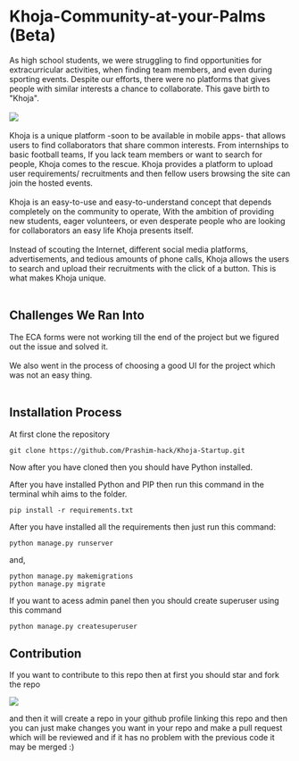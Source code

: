 # Khoja-Community-at-your-Palms (Beta)

As high school students, we were struggling to find opportunities for extracurricular activities, when finding team members, and even during sporting events. Despite our efforts, there were no platforms that gives people with similar interests a chance to collaborate. This gave birth to "Khoja".
<br><br>
<img src="https://user-images.githubusercontent.com/69071769/187081963-43d67d5f-78dd-48ee-a1bf-fc5192c971dd.png">
<br><br>
Khoja is a unique platform -soon to be available in mobile apps- that allows users to find collaborators that share common interests. From internships to basic football teams, If you lack team members or want to search for people, Khoja comes to the rescue. Khoja provides a platform to upload user requirements/ recruitments and then fellow users browsing the site can join the hosted events.
<br><br>
Khoja is an easy-to-use and easy-to-understand concept that depends completely on the community to operate, With the ambition of providing new students, eager volunteers, or even desperate people who are looking for collaborators an easy life Khoja presents itself. 
<br><br>
Instead of scouting the Internet, different social media platforms, advertisements, and tedious amounts of phone calls, Khoja allows the users to search and upload their recruitments with the click of a button. This is what makes Khoja unique.
<br><br>
## Challenges We Ran Into

The ECA forms were not working till the end of the project but we figured out the issue and solved it. <br><br>
We also went in the process of choosing a good UI for the project which was not an easy thing.
<br><br>
## Installation Process

At first clone the repository

```
git clone https://github.com/Prashim-hack/Khoja-Startup.git
```

Now after you have cloned then you should have Python installed.

After you have installed Python and PIP then run this command in the terminal whih aims to the folder.

```
pip install -r requirements.txt
```

After you have installed all the requirements then just run this command:

```
python manage.py runserver
```

and,

```
python manage.py makemigrations 
python manage.py migrate
```

If you want to acess admin panel then you should create superuser using this command

```
python manage.py createsuperuser
```

## Contribution

If you want to contribute to this repo then at first you should star and fork the repo 

<img src="https://user-images.githubusercontent.com/69071769/187409293-b34f536b-2218-4272-9af3-371bb9843d27.png">

and then it will create a repo in your github profile linking this repo and then you can just make changes you want in your repo and make a pull request which will be reviewed and if it has no problem with the previous code it may be merged :)
